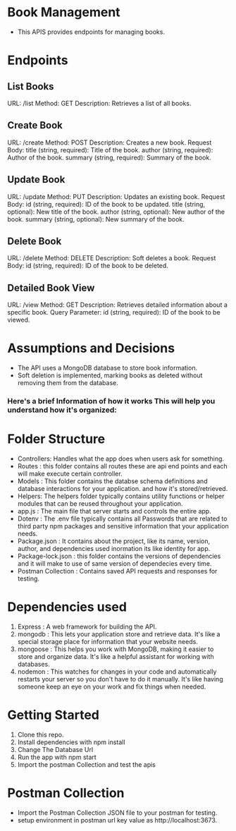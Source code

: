 # Book Management

* This APIS provides endpoints for managing books.

# Endpoints

## List Books
URL: /list
Method: GET
Description: Retrieves a list of all books.

## Create Book
URL: /create
Method: POST
Description: Creates a new book.
Request Body:
title (string, required): Title of the book.
author (string, required): Author of the book.
summary (string, required): Summary of the book.

## Update Book
URL: /update
Method: PUT
Description: Updates an existing book.
Request Body:
id (string, required): ID of the book to be updated.
title (string, optional): New title of the book.
author (string, optional): New author of the book.
summary (string, optional): New summary of the book.

## Delete Book
URL: /delete
Method: DELETE
Description: Soft deletes a book.
Request Body:
id (string, required): ID of the book to be deleted.

## Detailed Book View
URL: /view
Method: GET
Description: Retrieves detailed information about a specific book.
Query Parameter:
id (string, required): ID of the book to be viewed.


# Assumptions and Decisions
* The API uses a MongoDB database to store book information.
* Soft deletion is implemented, marking books as deleted without removing them from the database.


### Here's a brief Information of how it works This will help you understand how it's organized:

# Folder Structure
* Controllers: Handles what the app does when users ask for something.
* Routes : this folder contains all routes these are api end points and each will make execute certain controller.
* Models : This folder contains the databse schema definitions and database interactions for your application. and how it's stored/retrieved.
* Helpers: The helpers folder typically contains utility functions or helper modules that can be reused throughout your application.
* app.js : The main file that server starts and controls the entire app.
* Dotenv : The .env file typically contains all Passwords that are related to third party npm packages and sensitive information that your application needs.
* Package.json : It contains about the project, like its name, version, author, and dependencies used inormation its like identity for app.
* Package-lock.json : this folder contains the versions of dependencies and it will make to use of same version of dependecies every time.
* Postman Collection : Contains saved API requests and responses for testing.


# Dependencies used
1. Express  : A web framework for building the API.
2. mongodb  : This lets your application store and retrieve data. It's like a special storage place for information that your website needs.
3. mongoose : This helps you work with MongoDB, making it easier to store and organize data. It's like a helpful assistant for working with databases.
4. nodemon  : This watches for changes in your code and automatically restarts your server so you don't have to do it manually. It's like having someone keep an eye on your work and fix things when needed.


# Getting Started
1. Clone this repo.
2. Install dependencies with npm install
3. Change The Database Url
4. Run the app with npm start
5. Import the postman Collection and test the apis


# Postman Collection
* Import the Postman Collection JSON file to your postman for testing.
* setup environment in postman url key value as http://localhost:3673.
